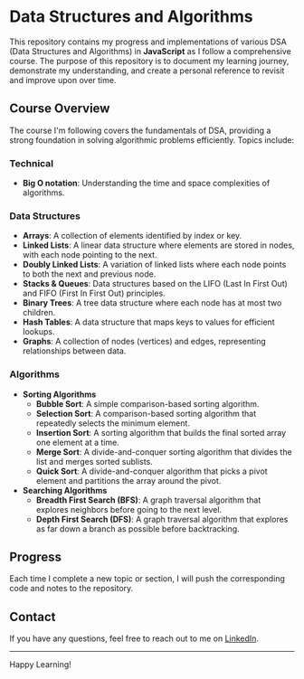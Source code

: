 # Data Structures and Algorithms

This repository contains my progress and implementations of various DSA (Data Structures and Algorithms) in **JavaScript** as I follow a comprehensive course. The purpose of this repository is to document my learning journey, demonstrate my understanding, and create a personal reference to revisit and improve upon over time.

## Course Overview

The course I'm following covers the fundamentals of DSA, providing a strong foundation in solving algorithmic problems efficiently. Topics include:

### Technical

- **Big O notation**: Understanding the time and space complexities of algorithms.

### Data Structures

- **Arrays**: A collection of elements identified by index or key.
- **Linked Lists**: A linear data structure where elements are stored in nodes, with each node pointing to the next.
- **Doubly Linked Lists**: A variation of linked lists where each node points to both the next and previous node.
- **Stacks & Queues**: Data structures based on the LIFO (Last In First Out) and FIFO (First In First Out) principles.
- **Binary Trees**: A tree data structure where each node has at most two children.
- **Hash Tables**: A data structure that maps keys to values for efficient lookups.
- **Graphs**: A collection of nodes (vertices) and edges, representing relationships between data.

### Algorithms

- **Sorting Algorithms**
  - **Bubble Sort**: A simple comparison-based sorting algorithm.
  - **Selection Sort**: A comparison-based sorting algorithm that repeatedly selects the minimum element.
  - **Insertion Sort**: A sorting algorithm that builds the final sorted array one element at a time.
  - **Merge Sort**: A divide-and-conquer sorting algorithm that divides the list and merges sorted sublists.
  - **Quick Sort**: A divide-and-conquer algorithm that picks a pivot element and partitions the array around the pivot.
- **Searching Algorithms**
  - **Breadth First Search (BFS)**: A graph traversal algorithm that explores neighbors before going to the next level.
  - **Depth First Search (DFS)**: A graph traversal algorithm that explores as far down a branch as possible before backtracking.

## Progress

Each time I complete a new topic or section, I will push the corresponding code and notes to the repository.

## Contact

If you have any questions, feel free to reach out to me on [LinkedIn](https://www.linkedin.com/in/simonraphael/).

---

Happy Learning!
